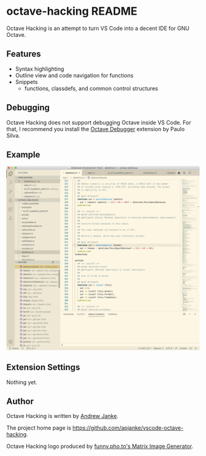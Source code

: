 # octave-hacking README

Octave Hacking is an attempt to turn VS Code into a decent IDE for GNU Octave.

## Features

* Syntax highlighting
* Outline view and code navigation for functions
* Snippets
  * functions, classdefs, and common control structures

## Debugging

Octave Hacking does not support debugging Octave inside VS Code.
For that, I recommend you install the [Octave Debugger](https://marketplace.visualstudio.com/items?itemName=paulosilva.vsc-octave-debugger) extension by Paulo Silva.

## Example

![Screenshot of Octave Hacking VS Code extension](images/screenshot.png)

## Extension Settings

Nothing yet.

## Author

Octave Hacking is written by [Andrew Janke](https://apjanke.net).

The project home page is <https://github.com/apjanke/vscode-octave-hacking>.

Octave Hacking logo produced by [funny.pho.to's Matrix Image Generator](http://funny.pho.to/matrix-image-generator).
